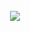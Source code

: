 <div align="center">
  <br />
    <a>
      <img src=![Screenshot 2024-07-23 215653](https://github.com/user-attachments/assets/5751b2f5-87f2-4e3d-aba4-08d6de5709e0)>
    </a>
  <br />




   
